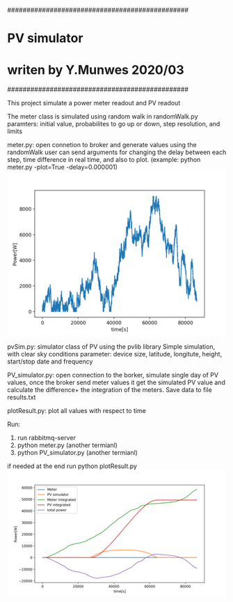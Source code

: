 ###############################################
#	PV simulator		              #
#					      #
#   writen by Y.Munwes 2020/03		      #
###############################################

This project simulate a power meter readout and PV readout

The meter class is simulated using random walk in randomWalk.py
paramters:
initial value, probabilites to go up or down, step resolution, and limits

meter.py:
open connetion to broker and generate values using the randomWalk
user can send arguments for changing the delay between each step, time difference in real time, and also to plot.
(example: python meter.py -plot=True -delay=0.000001)
![example result](meterExample.png)

pvSim.py:
simulator class of PV using the pvlib library
Simple simulation, with clear sky conditions
parameter: device size, latitude, longitute, height, start/stop date and frequency

PV_simulator.py:
open connection to the borker, simulate single day of PV values, once the broker send meter values it get the simulated PV value and calculate the difference+ the integration of the meters.
Save data to file results.txt

plotResult.py:
plot all values with respect to time

Run:
1. run rabbitmq-server
2. python meter.py (another termianl)
3. python PV_simulator.py (another termianl)

if needed at the end run python plotResult.py
![example result](ExampleResult.png)
